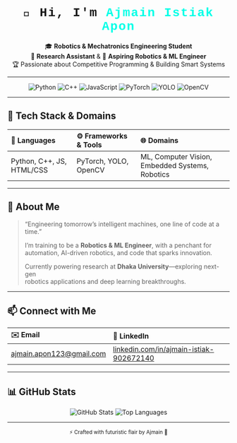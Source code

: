 <!-- 🪐🚀🛰️ Futuristic GitHub Profile README 🛰️🚀🪐 -->

<div align="center">
  <h1 style="font-family: 'Courier New', monospace; letter-spacing: 2px;">
    👋 Hi, I'm <span style="color:#00ffe7;">Ajmain Istiak Apon</span>
  </h1>
  <p>
    🎓 <strong>Robotics & Mechatronics Engineering Student</strong><br/>
    🔬 <strong>Research Assistant</strong> & 🤖 <strong>Aspiring Robotics & ML Engineer</strong><br/>
    🏆 Passionate about Competitive Programming & Building Smart Systems
  </p>
</div>

---

<div align="center">
  <img src="https://img.shields.io/badge/Python-3776AB?style=for-the-badge&logo=python&logoColor=white" alt="Python"/>
  <img src="https://img.shields.io/badge/C++-00599C?style=for-the-badge&logo=c%2B%2B&logoColor=white" alt="C++"/>
  <img src="https://img.shields.io/badge/JavaScript-F7DF1E?style=for-the-badge&logo=javascript&logoColor=black" alt="JavaScript"/>
  <img src="https://img.shields.io/badge/PyTorch-ee4c2c?style=for-the-badge&logo=pytorch&logoColor=white" alt="PyTorch"/>
  <img src="https://img.shields.io/badge/YOLO-000000?style=for-the-badge&logo=data:image/png;base64,iVBORw0KGgo=" alt="YOLO"/>
  <img src="https://img.shields.io/badge/OpenCV-5C3EE8?style=for-the-badge&logo=opencv&logoColor=white" alt="OpenCV"/>
</div>

---

## 🌌 Tech Stack & Domains

| 🔧 **Languages**      | ⚙️ **Frameworks & Tools**      | 🌐 **Domains**                    |
| :------------------- | :----------------------------- | :-------------------------------- |
| Python, C++, JS, HTML/CSS | PyTorch, YOLO, OpenCV        | ML, Computer Vision, Embedded Systems, Robotics |

---

## 🚀 About Me

> “Engineering tomorrow’s intelligent machines, one line of code at a time.”  
>  
> I’m training to be a **Robotics & ML Engineer**, with a penchant for  
> automation, AI-driven robotics, and code that sparks innovation.  
>  
> Currently powering research at **Dhaka University**—exploring next-gen  
> robotics applications and deep learning breakthroughs.

---

## 📫 Connect with Me

| ✉️ Email                                    | 🔗 LinkedIn                                               |
| :------------------------------------------ | :-------------------------------------------------------- |
| [ajmain.apon123@gmail.com](mailto:ajmain.apon123@gmail.com) | [linkedin.com/in/ajmain-istiak-902672140](https://www.linkedin.com/in/ajmain-istiak-902672140/) |

---

## 📊 GitHub Stats

<div align="center">
  <img src="https://github-readme-stats.vercel.app/api?username=onlyapon&show_icons=true&theme=radical&hide_border=true&count_private=true" alt="GitHub Stats"/>
  <img src="https://github-readme-stats.vercel.app/api/top-langs/?username=onlyapon&layout=compact&theme=radical&hide_border=true" alt="Top Languages"/>
</div>

---

<div align="center">
  <sub>⚡ Crafted with futuristic flair by Ajmain 🌠</sub>
</div>
